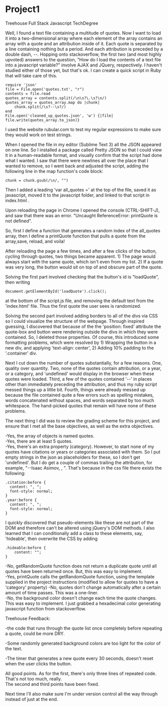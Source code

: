 # Project1
Treehouse Full Stack Javascript TechDegree

Well, I found a text file containing a multitude of quotes.  Now I want to load it into a two-dimensional array where each element of the array contains an array with a quote and an attribution inside of it.  Each quote is separated by a line containing nothing but a period.  And each attribution is preceded by a double dash, --.  Hopping onto stackoverflow, the first two (and most highly upvoted) answers to the question, "How do I load the contents of a text file into a javascript variable?" involve AJAX and JQuery, respectively.  I haven't studied either of those yet, but that's ok.  I can create a quick script in Ruby that will take care of this.

	require 'json'
	file = File.open('quotes.txt', "r")
	contents = file.read
	quotes_array = contents.split(/\n\s?\.\s?\n/)
	quotes_array = quotes_array.map do |chunk|
		chunk.split(/\s?--\s?/)
	end
	File.open('cleaned_up_quotes.json', 'w') {|file| file.write(quotes_array.to_json)}

I used the website rubular.com to test my regular expressions to make sure they would work on test strings.  

When I opened the file in my editor (Sublime Text 3) all the JSON appeared on one line.  So I installed a package called Pretty JSON so that I could view it in a human-readable format, and visually confirm that the script had done what I wanted.  I saw that there were newlines all over the place that I wanted to remove, so I went back and adjusted the script, adding the following line in the map function's code block:

	chunk = chunk.gsub(/\n/, "")

Then I added a leading 'var all_quotes =' at the top of the file, saved it as javascript, moved it to the javascript folder, and linked to that script in index.html .  

Upon reloading the page in Chrome I opened the console (CTRL-SHIFT-J), and saw that there was an error.  "Uncaught ReferenceError: printQuote is not defined".  

So, first I define a function that generates a random index of the all_quotes array, then I define a printQuote function that pulls a quote from the array,save, reload, and voila!

After reloading the page a few times, and after a few clicks of the button, cycling through quotes, two things became apparent.  1) The page would always start with the same quote, which isn't even from my list.  2) If a quote was very long, the button would sit on top of and obscure part of the quote. 

Solving the first part involved checking that the button's id is "loadQuote", then writing 

	document.getElementById('loadQuote').click();

at the bottom of the script.js file, and removing the default text from the 'index.html' file. Thus the first quote the user sees is randomized.  

Solving the second part involved adding borders to all of the divs via CSS so I could visualize the structure of the webpage.  Through inspired guessing, I discovered that because of the the 'position: fixed' attribute the quote-box and button were rendering outside the divs in which they were contained.  So, I deleted those properties.  Of course, this introduced some formatting problems, which were resolved by 1) Wrapping the button in a new div, and applying 'text-align: center', 2) Adding 10% padding to the '.container' div.    

Next I cut down the number of quotes substantially, for a few reasons.  One, quality over quantity.  Two, none of the quotes contain attribution, or a year, or a category, and 'undefined' would display in the browser when these quotes were loaded.  Third, a few of the quotes contained '--' in places other than immediately preceding the attribution, and thus my ruby script messed things up a little bit.  Fourth, things were already messed up because the file contained quite a few errors such as spelling mistakes, words concatenated without spaces, and words separated by too much whitespace.  The hand-picked quotes that remain will have none of these problems.   

The next thing I did was to review the grading scheme for this project, and ensure that I met all the base objectives, as well as the extra objectives.  

-Yes, the array of objects is named quotes.  
-Yes, there are at least 5 quotes.  
-Yes, there's an extra property (category).  However, to start none of my quotes have citations or years or categories
associated with them.  So I put empty strings in the json as placeholders for these, so I don't get 'undefined'.  But I do 
get a couple of commas trailing the attribution, for example, "--Isaac Asimov, , ".  That's because in the css file there 
exists the following: 

	.citation:before {
	  content: ", ";
	  font-style: normal;
	}
	.year:before {
	  content: ", ";
	  font-style: normal;
	}

I quickly discovered that pseudo-elements like these are not part of the DOM and therefore can't be altered using jQuery's 
DOM methods.  I also learned that I can conditionally add a class to these elements, say, 'hideable', then overwrite the CSS 
by adding 

	.hideable:before {
		content: "";
	}

-No, getRandomQuote function does not return a duplicate quote until all quotes have been returned once.  But, this was 
easy to implement.  
-Yes, printQuote calls the getRandomQuote function, using the template supplied in the project instructions (modified to 
allow for quotes to have a 'category' property)
-No, quotes don't change automatically after a certain amount of time passes.  This was a one-liner.  
-No, the background color doesn't change each time the quote changes.  This was easy to implement.  I just grabbed a 
hexadecimal color generating javascript function from stackoverflow.  


Treehouse Feedback:  

-the code that runs through the quote list once completely before repeating a quote, could be more DRY.

-Some randomly generated background colors are too light for the color of the text.

-The timer that generates a new quote every 30 seconds, doesn't reset when the user clicks the button.

All good points.  As for the first, there's only three lines of repeated code.  That's not too much, really.  
The second and third points have been fixed.  

Next time I'll also make sure I'm under version control all the way through instead of just at the end.  
